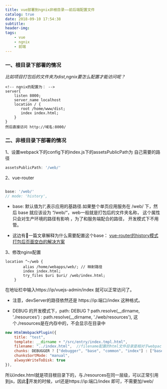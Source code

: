 ```yaml
---
title: vue部署到ngnix非根目录——前后端配置文件
catalog: true
date: 2018-09-10 17:54:38
subtitle:
header-img:
tags: 
    - vue 
    - ngnix
    - 前端
---
```



### 一、根目录下部署的情况
*比如项目打包后的文件夹为dist,ngnix要怎么配置才能访问呢？*

```
<!-- ngnix的配置为： -->
server{
    listen 8000;
    server_name localhost
    location / {
       root /home/www/dist; 
       index index.html;
    }
}
然后直接访问 http://域名:8000/ 

```

### 二、非根目录下部署的情况

1、设置webpack下的config下的index.js下的assetsPublicPath为 自己需要的路径

```javascript
assetsPublicPath: '/web/'
```
2、vue-router
```javascript

base: '/web/'
// mode: 'history',
```
- base: 默认值为’/‘,表示应用的基路径.如果整个单页应用服务在 /web/ 下，然后 base 就应该设为 “/web/“，web一般就是打包后的文件夹名称， 这个属性只会对生产环境的路径有影响 ，为了和服务端配合的路径， 开发模式下不用管。

- 这边有一篇文章解释为什么需要配置这个base： [vue-router的history模式打包后页面空白的解决方案](https://blog.csdn.net/wxl1555/article/details/81208570)


3、修改nginx配置
```
location ^~/web {
        alias /home/webapps/web/; // 映射路径
        index index.html;
        try_files $uri $uri/ /web/index.html;
    }       
```
在地址栏中输入https://ip/vuejs-admin/index 就可以正常访问了。

- 注意，devServer的路径依然还是 https://ip:端口/index 这种格式。

- DEBUG 的开发模式下，path: DEBUG ? path.resolve(__dirname, './resources') : path.resolve(__dirname, './web/resources'), 这个./resources是在内存中的，不会显示在目录中

```javascript
new HtmlWebpackPlugin({
    title: "test",
    template: __dirname + "/src/entry/index.tmpl.html",
    filename: "../index.html",  //filename配置的html文件目录是相对于webpackConfig.output.path路径而言的，不是相对于当前项目目录结构的。
    chunks: DEBUGGER ? ["debugger", "base", "common", "index"] : ["base", "common", "index"],
    chunksSortMode: "manual",
    alwaysWriteToDisk: true
}),
```
所以index.html就是项目根目录下的，与./resources在同一层级，可以正常引用到js，因此开发的时候，url还是https://ip:端口/index 即可，不需要加/web/








